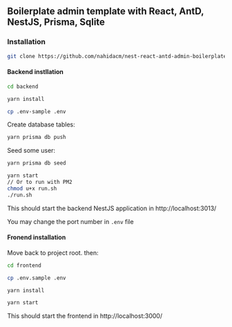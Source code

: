 ## Boilerplate admin template with React, AntD, NestJS, Prisma, Sqlite

### Installation
```bash
git clone https://github.com/nahidacm/nest-react-antd-admin-boilerplate-template.git && cd nest-react-antd-admin-boilerplate-template
```
#### Backend instllation
```bash
cd backend
```
```bash
yarn install
```
```bash
cp .env-sample .env
```
Create database tables:
```bash
yarn prisma db push
```
Seed some user:
```bash
yarn prisma db seed
```
```bash
yarn start
// Or to run with PM2
chmod u+x run.sh
./run.sh
```
This should start the backend NestJS application in http://localhost:3013/

You may change the port number in `.env` file

#### Fronend installation
Move back to project root. then:
```bash
cd frontend
```
```bash
cp .env.sample .env
```
```bash
yarn install
```
```bash
yarn start
```
This should start the frontend in http://localhost:3000/